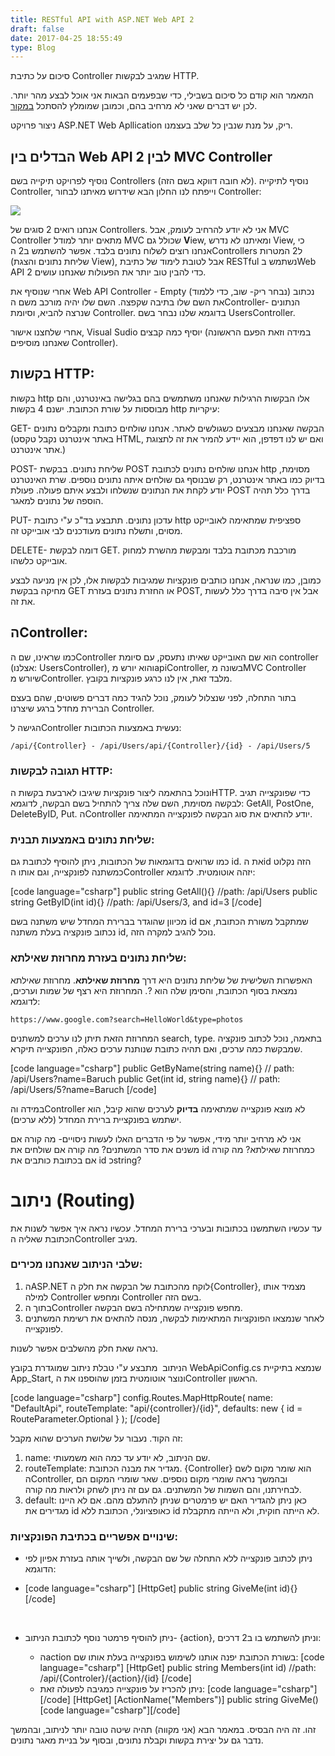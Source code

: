 ```yaml
---
title: RESTful API with ASP.NET Web API 2
draft: false
date: 2017-04-25 18:55:49
type: Blog
---
```

סיכום על כתיבת Controller שמגיב לבקשות HTTP.

המאמר הוא קודם כל סיכום בשבילי, כדי שבפעמים הבאות אני אוכל לבצע מהר
יותר. לכן יש דברים שאני לא מרחיב בהם, וכמובן שמומלץ להסתכל
[במקור](https://docs.microsoft.com/en-us/aspnet/web-api/overview/).

ניצור פרויקט ASP.NET Web Apllication ריק, על מנת שנבין כל שלב בעצמנו.

## הבדלים בין Web API 2 לבין MVC Controller

נוסיף לפרויקט תיקייה בשם Controllers (לא חובה דווקא בשם הזה). נוסיף
לתיקייה Controller, וייפתח לנו החלון הבא שידרוש מאיתנו לבחור
Controller:

![](https://baruchiro.files.wordpress.com/2017/04/e2808fe2808fd79cd79bd799d793d794.png)

אנחנו רואים 2 סוגים של Controllers. אני לא יודע להרחיב לעומק, אבל MVC
Controller מתאים יותר למודל MVC שכולל גם **V**iew, ומאיתנו לא נדרש View,
כי אנחנו רוצים לשלוח נתונים בלבד. אפשר להשתמש ב2 הControllers ל2 המטרות
(שליחת נתונים והצגת View), אבל לטובת לימוד של כתיבת RESTful נשתמש בWeb
API 2 כדי להבין טוב יותר את הפעולות שאנחנו עושים.

אחרי שנוסיף את Web API Controller - Empty (נבחר ריק- שוב, כדי ללמוד)
נכתוב את השם שלו בתיבה שקפצה. השם שלו יהיה מורכב משם הController-
הנתונים שנרצה להביא, וסיומת Controller. בדוגמא שלנו נבחר בשם
UsersController.

אחרי שלחצנו אישור, Visual Sudio יוסיף כמה קבצים (במידה וזאת הפעם הראשונה
שאנחנו מוסיפים Controller).

## בקשות HTTP:

בקשות http אלו הבקשות הרגילות שאנחנו משתמשים בהם בגלישה באינטרנט, והם
מבוססות על שורת הכתובת. ישנם 4 בקשות http עיקריות:

GET- הבקשה שאנחנו מבצעים כשגולשים לאתר. אנחנו שולחים כתובת ומקבלים
נתונים (באתר אינטרנט נקבל טקסט HTML, ואם יש לנו דפדפן, הוא יידע
להמיר את זה לתצוגת אתר אינטרנט.)

POST- שליחת נתונים. בבקשת POST אנחנו שולחים נתונים לכתובת http מסוימת,
בדיוק כמו באתר אינטרנט, רק שבנוסף גם שולחים איתה נתונים נוספים. שרת
האינטרנט יודע לקחת את הנתונים שנשלחו ולבצע איתם פעולה. פעולת POST
בדרך כלל תהיה הוספה של נתונים למאגר.

PUT- עדכון נתונים. תתבצע בד"כ ע"י כתובת http ספציפית שמתאימה לאובייקט
מסוים, ותשלח נתונים מעודכנים לבי אובייקט זה.

DELETE- דומה לבקשת GET. מורכבת מכתובת בלבד ומבקשת מהשרת למחוק אובייקט
כלשהו.

כמובן, כמו שנראה, אנחנו כותבים פונקציות שמגיבות לבקשות אלו, לכן אין
מניעה לבצע מחיקה בבקשת GET או החזרת נתונים בעזרת POST, אבל אין סיבה
בדרך כלל לעשות את זה.

## הController:

כמו שראינו, שם הController הוא שם האובייקט שאיתו נתעסק, עם סיומת
controller (אצלנו: UsersController), והוא יורש מapiController, בשונה
מMVC Controller שיורש מController. מלבד זאת, אין לנו כרגע פונקציות
בקובץ.

בתור התחלה, לפני שנצלול לעומק, נוכל להגיד כמה דברים פשוטים, שהם בעצם
הברירת מחדל ברגע שיצרנו Controller.

הגישה לController נעשית באמצעות הכתובות:

`/api/{Controller} - /api/Users/api/{Controller}/{id} - /api/Users/5`

### תגובה לבקשות HTTP:

ונוכל בהתאמה ליצור פונקציות שיגיבו לארבעת בקשות הHTTP. כדי שפונקצייה
תגיב לבקשה מסוימת, השם שלה צריך להתחיל בשם הבקשה, לדוגמא: GetAll,
PostOne, DeleteByID, Put. הController יודע להתאים את סוג הבקשה לפונקצייה
המתאימה.

### שליחת נתונים באמצעות תבנית:

כמו שרואים בדוגמאות של הכתובות, ניתן להוסיף לכתובת גם id. את הid הזה
נקלוט כמשתנה לפונקצייה, וגם אותו הController יזהה אוטומטית. לדוגמא:

\[code language="csharp"\] public string GetAll(){} //path: /api/Users
public string GetByID(int id){} //path: /api/Users/3, and id=3 \[/code\]

מכיוון שהוגדר בברירת המחדל שיש משתנה בשם id שמתקבל משורת הכתובת, אם
נכתוב פונקציה בעלת משתנה id, נוכל להגיב למקרה הזה.

### שליחת נתונים בעזרת מחרוזת שאילתא:

האפשרות השלישית של שליחת נתונים היא דרך **מחרוזת שאילתא**. מחרוזת שאילתא
נמצאת בסוף הכתובת, והסימן שלה הוא ?. המחרוזת היא רצף של שמות וערכים,
לדוגמא:

`https://www.google.com?search=HelloWorld&type=photos`

המחרוזת הזאת תיתן לנו ערכים למשתנים search, type. בתאמה, נוכל לכתוב
פונקציה שמבקשת כמה ערכים, ואם תהיה כתובת שנותנת ערכים כאלה,
הפונקצייה תיקרא.

\[code language="csharp"\] public GetByName(string name){} // path:
/api/Users?name=Baruch public Get(int id, string name){} // path:
/api/Users/5?name=Baruch \[/code\]

במידה והController לא מוצא פונקצייה שמתאימה **בדיוק** לערכים שהוא קיבל,
הוא ישתמש בפונקציית ברירת המחדל (ללא ערכים).

אני לא מרחיב יותר מידי, אפשר על פי הדברים האלו לעשות ניסויים- מה קורה אם
משנים את סדר המשתנים? מה קורה אם שולחים את id כמחרוזת שאילתא? מה קורה אם
בכתובת כותבים את id כstring?

# ניתוב (Routing)

עד עכשיו השתמשנו בכתובות ובערכי ברירת המחדל. עכשיו נראה איך אפשר לשנות
את הכתובת שאליה הController מגיב.

### שלבי הניתוב שאנחנו מכירים:

1.  הASP.NET לוקח מהכתובת של הבקשה את חלק ה{Controller}, מצמיד אותו
    למילה Controller ומחפש Controller בשם הזה.
2.  בתוך הController מחפש פונקצייה שמתחילה בשם הבקשה.
3.  לאחר שנמצאו הפונקציות המתאימות לבקשה, מנסה להתאים את רשימת המשתנים
    לפונקצייה.

נראה שאת חלק מהשלבים אפשר לשנות.

הניתוב  מתבצע ע"י טבלת ניתוב שמוגדרת בקובץ WebApiConfig.cs שנמצא בתיקיית
App\_Start, ונוצר אוטומטית בזמן שהוספנו את הController הראשון.

\[code language="csharp"\] config.Routes.MapHttpRoute( name:
"DefaultApi", routeTemplate: "api/{controller}/{id}", defaults: new { id
= RouteParameter.Optional } ); \[/code\]

זה הקוד. נעבור על שלושת הערכים שהוא מקבל:

1.  name: שם הניתוב, לא יודע עד כמה הוא משמעותי.
2.  routeTemplate: מגדיר את מבנה הכתובת. {Controller} הוא שומר מקום לשם
    הController, ובהמשך נראה שומרי מקום נוספים. שאר שומרי המקום הם
    לבחירתנו, והם השמות של המשתנים. גם עם זה ניתן לשחק ולראות מה
    קורה.
3.  default: כאן ניתן להגדיר האם יש פרמטרים שניתן להתעלם מהם. אם לא
    היינו מגדירים את id כאופציונלי, הכתובת ללא id לא הייתה חוקית,
    ולא הייתה מתקבלת.

### שינויים אפשריים בכתיבת הפונקציות:

  - ניתן לכתוב פונקצייה ללא התחלה של שם הבקשה, ולשייך אותה בעזרת אפיון
    לפי הדוגמא:

  - \[code language="csharp"\] \[HttpGet\] public string GiveMe(int
    id){} \[/code\]
    
     

  - ניתן להוסיף פרמטר נוסף לכתובת הניתוב- {action}, וניתן להשתמש בו ב2
    דרכים:
    
      - הaction בשורת הכתובת יפנה אותנו לשימוש בפונקצייה בעלת אותו שם:
        \[code language="csharp"\] \[HttpGet\] public string Members(int
        id) //path: /api/{Controler}/{action}/{id} \[/code\]
      - ניתן להכריז על פונקצייה כמגיבה לפעולה זאת: \[code
        language="csharp"\]\[/code\] \[HttpGet\]
        \[ActionName("Members")\] public string GiveMe() \[code
        language="csharp"\]\[/code\]

זהו. זה היה הבסיס. במאמר הבא (אני מקווה) תהיה שיטה טובה יותר לניתוב,
ובהמשך נדבר גם על יצירת בקשות וקבלת נתונים, ובסוף על בניית מאגר
נתונים.

